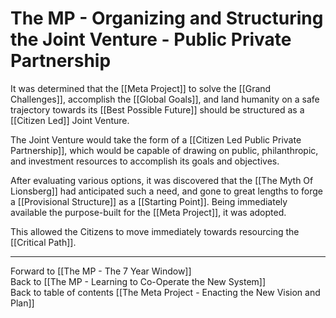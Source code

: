 # The MP - Organizing and Structuring the Joint Venture - Public Private Partnership

It was determined that the [[Meta Project]] to solve the [[Grand Challenges]], accomplish the [[Global Goals]], and land humanity on a safe trajectory towards its [[Best Possible Future]] should be structured as a [[Citizen Led]] Joint Venture. 

The Joint Venture would take the form of a [[Citizen Led Public Private Partnership]], which would be capable of drawing on public, philanthropic, and investment resources to accomplish its goals and objectives. 

After evaluating various options, it was discovered that the [[The Myth Of Lionsberg]] had anticipated such a need, and gone to great lengths to forge a [[Provisional Structure]] as a [[Starting Point]]. Being immediately available the purpose-built for the [[Meta Project]], it was adopted. 

This allowed the Citizens to move immediately towards resourcing the [[Critical Path]]. 

___

Forward to [[The MP - The 7 Year Window]]    
Back to [[The MP - Learning to Co-Operate the New System]]      
Back to table of contents [[The Meta Project - Enacting the New Vision and Plan]]  
